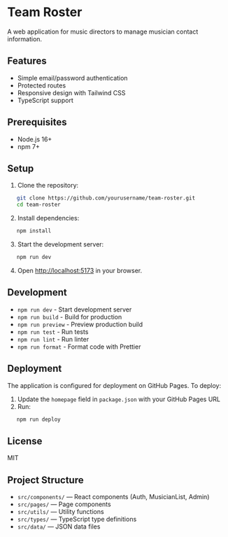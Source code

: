 # Team Roster

A web application for music directors to manage musician contact information.

## Features

* Simple email/password authentication
* Protected routes
* Responsive design with Tailwind CSS
* TypeScript support

## Prerequisites

* Node.js 16+
* npm 7+

## Setup

1. Clone the repository:
   

```bash
   git clone https://github.com/yourusername/team-roster.git
   cd team-roster
   ```

2. Install dependencies:
   

```bash
   npm install
   ```

3. Start the development server:
   

```bash
   npm run dev
   ```

4. Open [http://localhost:5173](http://localhost:5173) in your browser.

## Development

* `npm run dev` - Start development server
* `npm run build` - Build for production
* `npm run preview` - Preview production build
* `npm run test` - Run tests
* `npm run lint` - Run linter
* `npm run format` - Format code with Prettier

## Deployment

The application is configured for deployment on GitHub Pages. To deploy:

1. Update the `homepage` field in `package.json` with your GitHub Pages URL
2. Run:
   

```bash
   npm run deploy
   ```

## License

MIT

## Project Structure

* `src/components/` — React components (Auth, MusicianList, Admin)
* `src/pages/` — Page components
* `src/utils/` — Utility functions
* `src/types/` — TypeScript type definitions
* `src/data/` — JSON data files
